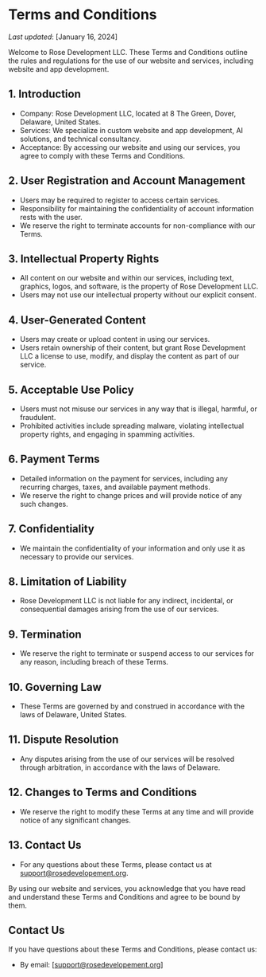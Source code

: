 # Terms and Conditions

_Last updated_: [January 16, 2024]

Welcome to Rose Development LLC. These Terms and Conditions outline the rules and regulations for the use of our website and services, including website and app development.

## 1. Introduction
- Company: Rose Development LLC, located at 8 The Green, Dover, Delaware, United States.
- Services: We specialize in custom website and app development, AI solutions, and technical consultancy.
- Acceptance: By accessing our website and using our services, you agree to comply with these Terms and Conditions.

## 2. User Registration and Account Management
- Users may be required to register to access certain services.
- Responsibility for maintaining the confidentiality of account information rests with the user.
- We reserve the right to terminate accounts for non-compliance with our Terms.

## 3. Intellectual Property Rights
- All content on our website and within our services, including text, graphics, logos, and software, is the property of Rose Development LLC.
- Users may not use our intellectual property without our explicit consent.

## 4. User-Generated Content
- Users may create or upload content in using our services.
- Users retain ownership of their content, but grant Rose Development LLC a license to use, modify, and display the content as part of our service.

## 5. Acceptable Use Policy
- Users must not misuse our services in any way that is illegal, harmful, or fraudulent.
- Prohibited activities include spreading malware, violating intellectual property rights, and engaging in spamming activities.

## 6. Payment Terms
- Detailed information on the payment for services, including any recurring charges, taxes, and available payment methods.
- We reserve the right to change prices and will provide notice of any such changes.

## 7. Confidentiality
- We maintain the confidentiality of your information and only use it as necessary to provide our services.

## 8. Limitation of Liability
- Rose Development LLC is not liable for any indirect, incidental, or consequential damages arising from the use of our services.

## 9. Termination
- We reserve the right to terminate or suspend access to our services for any reason, including breach of these Terms.

## 10. Governing Law
- These Terms are governed by and construed in accordance with the laws of Delaware, United States.

## 11. Dispute Resolution
- Any disputes arising from the use of our services will be resolved through arbitration, in accordance with the laws of Delaware.

## 12. Changes to Terms and Conditions
- We reserve the right to modify these Terms at any time and will provide notice of any significant changes.

## 13. Contact Us
- For any questions about these Terms, please contact us at support@rosedevelopement.org.

By using our website and services, you acknowledge that you have read and understand these Terms and Conditions and agree to be bound by them.


## Contact Us

If you have questions about these Terms and Conditions, please contact us:

- By email: [support@rosedevelopement.org]